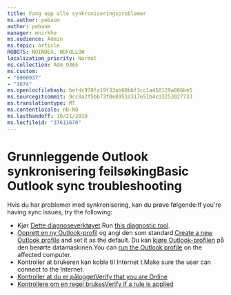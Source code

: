 ```yaml
---
title: Fang opp alle synkroniseringsproblemer
ms.author: pebaum
author: pebaum
manager: mnirkhe
ms.audience: Admin
ms.topic: article
ROBOTS: NOINDEX, NOFOLLOW
localization_priority: Normal
ms.collection: Adm_O365
ms.custom:
- "9000037"
- "1674"
ms.openlocfilehash: befdc978fa19f33ab08b6f3cc1a450129a886be5
ms.sourcegitcommit: 9cc8a2f5bb73f0e8951d317e51b4cd3253027733
ms.translationtype: MT
ms.contentlocale: nb-NO
ms.lasthandoff: 10/21/2019
ms.locfileid: "37611670"
---
```

# <a name="basic-outlook-sync-troubleshooting"></a><span data-ttu-id="9d83a-102">Grunnleggende Outlook synkronisering feilsøking</span><span class="sxs-lookup"><span data-stu-id="9d83a-102">Basic Outlook sync troubleshooting</span></span>

<span data-ttu-id="9d83a-103">Hvis du har problemer med synkronisering, kan du prøve følgende:</span><span class="sxs-lookup"><span data-stu-id="9d83a-103">If you're having sync issues, try the following:</span></span>

- <span data-ttu-id="9d83a-104">Kjør [Dette diagnoseverktøyet](https://aka.ms/sara-outlooksendreceive).</span><span class="sxs-lookup"><span data-stu-id="9d83a-104">Run [this diagnostic tool](https://aka.ms/sara-outlooksendreceive).</span></span>
- <span data-ttu-id="9d83a-105">[Opprett en ny Outlook-profil](https://support.office.com/article/f544c1ba-3352-4b3b-be0b-8d42a540459d) og angi den som standard.</span><span class="sxs-lookup"><span data-stu-id="9d83a-105">[Create a new Outlook profile](https://support.office.com/article/f544c1ba-3352-4b3b-be0b-8d42a540459d) and set it as the default.</span></span> <span data-ttu-id="9d83a-106">Du kan [kjøre Outlook-profilen](https://aka.ms/SaRA-OutlookSetupProfile) på den berørte datamaskinen.</span><span class="sxs-lookup"><span data-stu-id="9d83a-106">You can [run the Outlook profile](https://aka.ms/SaRA-OutlookSetupProfile) on the affected computer.</span></span>
- <span data-ttu-id="9d83a-107">Kontroller at brukeren kan koble til Internet t.</span><span class="sxs-lookup"><span data-stu-id="9d83a-107">Make sure the user can connect to the Internet.</span></span> 
- [<span data-ttu-id="9d83a-108">Kontroller at du er pålogget</span><span class="sxs-lookup"><span data-stu-id="9d83a-108">Verify that you are Online</span></span>](https://support.office.com/article/2460e4a8-16c7-47fc-b204-b1549275aac9)
- [<span data-ttu-id="9d83a-109">Kontrollere om en regel brukes</span><span class="sxs-lookup"><span data-stu-id="9d83a-109">Verify if a rule is applied</span></span>](https://support.office.com/article/C24F5DEA-9465-4DF4-AD17-A50704D66C59)